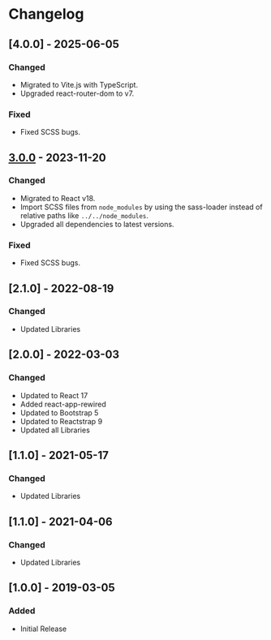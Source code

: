 # Changelog

## [4.0.0] - 2025-06-05

### Changed

- Migrated to Vite.js with TypeScript.
- Upgraded react-router-dom to v7.

### Fixed

- Fixed SCSS bugs.


## [3.0.0] - 2023-11-20

### Changed

- Migrated to React v18.
- Import SCSS files from `node_modules` by using the sass-loader instead of relative paths like `../../node_modules`.
- Upgraded all dependencies to latest versions.

### Fixed

- Fixed SCSS bugs.

## [2.1.0] - 2022-08-19

### Changed
- Updated Libraries

## [2.0.0] - 2022-03-03

### Changed
- Updated to React 17
- Added react-app-rewired
- Updated to Bootstrap 5
- Updated to Reactstrap 9
- Updated all Libraries

## [1.1.0] - 2021-05-17

### Changed
- Updated Libraries

## [1.1.0] - 2021-04-06

### Changed
- Updated Libraries

## [1.0.0] - 2019-03-05

### Added
- Initial Release

[3.0.0]: https://github.com/DashboardPack/architectui-react-theme-free/releases/tag/v3.0.0
